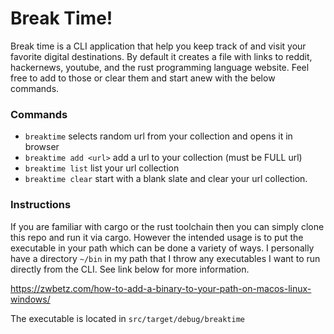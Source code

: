 # Break Time!

Break time is a CLI application that help you keep track of and visit your favorite digital destinations. By default it creates a file with links to reddit, hackernews, youtube, and the rust programming language website. Feel free to add to those or clear them and start anew with the below commands. 


### Commands

- ```breaktime``` selects random url from your collection and opens it in browser 
- ```breaktime add <url>``` add a url to your collection (must be FULL url)
- ```breaktime list``` list your url collection
- ```breaktime clear``` start with a blank slate and clear your url collection.


### Instructions
If you are familiar with cargo or the rust toolchain then you can simply clone this repo and run it via cargo. However the intended usage is to put the executable in your path which can be done a variety of ways. I personally have a directory ```~/bin``` in my path that I throw any executables I want to run directly from the CLI. See link below for more information.

https://zwbetz.com/how-to-add-a-binary-to-your-path-on-macos-linux-windows/

The executable is located in ```src/target/debug/breaktime```
